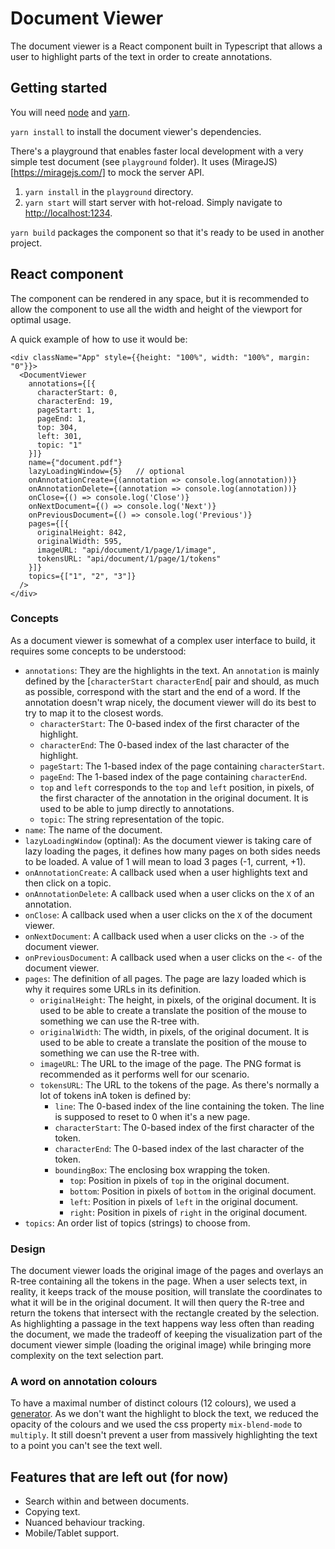 # Document Viewer

The document viewer is a React component built in Typescript that allows a user to highlight parts of the text in order to create annotations.

## Getting started

You will need [node](https://nodejs.org/en/download/package-manager/) and [yarn](https://yarnpkg.com/getting-started/install). 

`yarn install` to install the document viewer's dependencies.

There's a playground that enables faster local development with a very simple test document (see `playground` folder). 
It uses (MirageJS)[https://miragejs.com/] to mock the server API.

1. `yarn install` in the `playground` directory.
2. `yarn start` will start server with hot-reload. Simply navigate to [http://localhost:1234](http://localhost:1234).

`yarn build` packages the component so that it's ready to be used in another project.

## React component

The component can be rendered in any space, but it is recommended to allow the component to use all the width and height of the viewport for optimal usage.

A quick example of how to use it would be:

```
<div className="App" style={{height: "100%", width: "100%", margin: "0"}}>
  <DocumentViewer
    annotations={[{
      characterStart: 0,
      characterEnd: 19,
      pageStart: 1,
      pageEnd: 1,
      top: 304,
      left: 301,
      topic: "1"
    }]}
    name={"document.pdf"}
    lazyLoadingWindow={5}   // optional
    onAnnotationCreate={(annotation => console.log(annotation))}
    onAnnotationDelete={(annotation => console.log(annotation))}
    onClose={() => console.log('Close')}
    onNextDocument={() => console.log('Next')}
    onPreviousDocument={() => console.log('Previous')}
    pages={[{
      originalHeight: 842,
      originalWidth: 595,
      imageURL: "api/document/1/page/1/image", 
      tokensURL: "api/document/1/page/1/tokens"
    }]}
    topics={["1", "2", "3"]}
  />
</div>
```

### Concepts

As a document viewer is somewhat of a complex user interface to build, it requires some concepts to be understood:

- `annotations`: They are the highlights in the text. An `annotation` is mainly defined by the [`characterStart` `characterEnd`[ pair and should, as much as possible, correspond with the start and the end of a word. If the annotation doesn't wrap nicely, the document viewer will do its best to try to map it to the closest words. 
  - `characterStart`: The 0-based index of the first character of the highlight.
  - `characterEnd`: The 0-based index of the last character of the highlight.
  - `pageStart`: The 1-based index of the page containing `characterStart`.
  - `pageEnd`: The 1-based index of the page containing `characterEnd`.
  - `top` and `left` corresponds to the `top` and `left` position, in pixels, of the first character of the annotation in the original document. It is used to be able to jump directly to annotations.
  - `topic`: The string representation of the topic.
- `name`: The name of the document.
- `lazyLoadingWindow` (optinal): As the document viewer is taking care of lazy loading the pages, it defines how many pages on both sides needs to be loaded. A value of 1 will mean to load 3 pages (-1, current, +1).
- `onAnnotationCreate`: A callback used when a user highlights text and then click on a topic.
- `onAnnotationDelete`: A callback used when a user clicks on the `X` of an annotation.
- `onClose`: A callback used when a user clicks on the `X` of the document viewer.
- `onNextDocument`: A callback used when a user clicks on the `->` of the document viewer.
- `onPreviousDocument`: A callback used when a user clicks on the `<-` of the document viewer.
- `pages`: The definition of all pages. The page are lazy loaded which is why it requires some URLs in its definition.
  - `originalHeight`: The height, in pixels, of the original document. It is used to be able to create a translate the position of the mouse to something we can use the R-tree with.
  - `originalWidth`: The width, in pixels, of the original document. It is used to be able to create a translate the position of the mouse to something we can use the R-tree with.
  - `imageURL`: The URL to the image of the page. The PNG format is recommended as it performs well for our scenario.
  - `tokensURL`: The URL to the tokens of the page. As there's normally a lot of tokens inA token is defined by:
    - `line`: The 0-based index of the line containing the token. The line is supposed to reset to 0 when it's a new page.
    - `characterStart`: The 0-based index of the first character of the token.
    - `characterEnd`: The 0-based index of the last character of the token.
    - `boundingBox`: The enclosing box wrapping the token.
      - `top`: Position in pixels of `top` in the original document.
      - `bottom`: Position in pixels of `bottom` in the original document.
      - `left`: Position in pixels of `left` in the original document.
      - `right`: Position in pixels of `right` in the original document.
- `topics`: An order list of topics (strings) to choose from.

### Design

The document viewer loads the original image of the pages and overlays an R-tree containing all the tokens in the page. When a user selects text, in reality, it keeps track of the mouse position, will translate the coordinates to what it will be in the original document. It will then query the R-tree and return the tokens that intersect with the rectangle created by the selection. As highlighting a passage in the text happens way less often than reading the document, we made the tradeoff of keeping the visualization part of the document viewer simple (loading the original image) while bringing more complexity on the text selection part.

### A word on annotation colours

To have a maximal number of distinct colours (12 colours), we used a [generator](http://colorbrewer.org). As we don't want the highlight to block the text, we reduced the opacity of the colours and we used the css property `mix-blend-mode` to `multiply`. It still doesn't prevent a user from massively highlighting the text to a point you can't see the text well.

## Features that are left out (for now)

 - Search within and between documents.
 - Copying text.
 - Nuanced behaviour tracking.
 - Mobile/Tablet support.